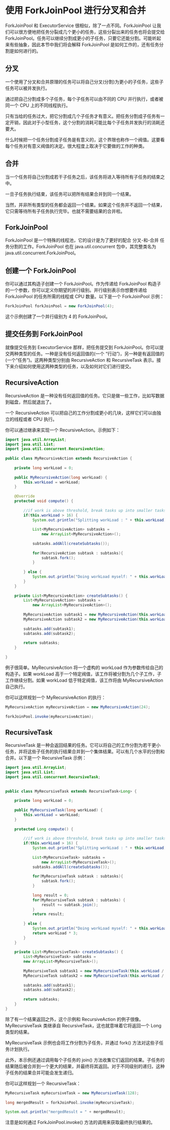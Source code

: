 # 使用 ForkJoinPool 进行分叉和合并
ForkJoinPool 和 ExecutorService 很相似，除了一点不同。ForkJoinPool 让我们可以很方便地把任务分裂成几个更小的任务，这些分裂出来的任务也将会提交给 ForkJoinPool。任务可以继续分割成更小的子任务，只要它还能分割。可能听起来有些抽象，因此本节中我们将会解释 ForkJoinPool 是如何工作的，还有任务分割是如何进行的。

## 分叉
一个使用了分叉和合并原理的任务可以将自己分叉(分割)为更小的子任务，这些子任务可以被并发执行。

通过把自己分割成多个子任务，每个子任务可以由不同的 CPU 并行执行，或者被同一个 CPU 上的不同线程执行。

只有当给的任务过大，把它分割成几个子任务才有意义。把任务分割成子任务有一定开销，因此对于小型任务，这个分割的消耗可能比每个子任务并发执行的消耗还要大。

什么时候把一个任务分割成子任务是有意义的，这个界限也称作一个阀值。这要看每个任务对有意义阀值的决定。很大程度上取决于它要做的工作的种类。

## 合并
当一个任务将自己分割成若干子任务之后，该任务将进入等待所有子任务的结束之中。

一旦子任务执行结束，该任务可以把所有结果合并到同一个结果。

当然，并非所有类型的任务都会返回一个结果。如果这个任务并不返回一个结果，它只需等待所有子任务执行完毕。也就不需要结果的合并啦。

## ForkJoinPool
ForkJoinPool 是一个特殊的线程池，它的设计是为了更好的配合 分叉-和-合并 任务分割的工作。ForkJoinPool 也在 java.util.concurrent 包中，其完整类名为 java.util.concurrent.ForkJoinPool。

## 创建一个 ForkJoinPool
你可以通过其构造子创建一个 ForkJoinPool。作为传递给 ForkJoinPool 构造子的一个参数，你可以定义你期望的并行级别。并行级别表示你想要传递给 ForkJoinPool 的任务所需的线程或 CPU 数量。以下是一个 ForkJoinPool 示例：

```java
ForkJoinPool forkJoinPool = new ForkJoinPool(4);  
```

这个示例创建了一个并行级别为 4 的 ForkJoinPool。

## 提交任务到 ForkJoinPool
就像提交任务到 ExecutorService 那样，把任务提交到 ForkJoinPool。你可以提交两种类型的任务。一种是没有任何返回值的(一个 “行动”)，另一种是有返回值的(一个”任务”)。这两种类型分别由 RecursiveAction 和 RecursiveTask 表示。接下来介绍如何使用这两种类型的任务，以及如何对它们进行提交。

## RecursiveAction
RecursiveAction 是一种没有任何返回值的任务。它只是做一些工作，比如写数据到磁盘，然后就退出了。 

一个 RecursiveAction 可以把自己的工作分割成更小的几块，这样它们可以由独立的线程或者 CPU 执行。 

你可以通过继承来实现一个 RecursiveAction。示例如下：

```java
import java.util.ArrayList;  
import java.util.List;  
import java.util.concurrent.RecursiveAction;  
 
public class MyRecursiveAction extends RecursiveAction {  
 
    private long workLoad = 0;  
 
    public MyRecursiveAction(long workLoad) {  
        this.workLoad = workLoad;  
    }  
 
    @Override  
    protected void compute() {  
 
        //if work is above threshold, break tasks up into smaller tasks  
        if(this.workLoad > 16) {  
            System.out.println("Splitting workLoad : " + this.workLoad);  
 
            List<MyRecursiveAction> subtasks =  
                new ArrayList<MyRecursiveAction>();  
 
            subtasks.addAll(createSubtasks());  
 
            for(RecursiveAction subtask : subtasks){  
                subtask.fork();  
            }  
 
        } else {  
            System.out.println("Doing workLoad myself: " + this.workLoad);  
        }  
    }  
 
    private List<MyRecursiveAction> createSubtasks() {  
        List<MyRecursiveAction> subtasks =  
            new ArrayList<MyRecursiveAction>();  
 
        MyRecursiveAction subtask1 = new MyRecursiveAction(this.workLoad / 2);  
        MyRecursiveAction subtask2 = new MyRecursiveAction(this.workLoad / 2);  
 
        subtasks.add(subtask1);  
        subtasks.add(subtask2);  
 
        return subtasks;  
    }  
 
}  
```

例子很简单。MyRecursiveAction 将一个虚构的 workLoad 作为参数传给自己的构造子。如果 workLoad 高于一个特定阀值，该工作将被分割为几个子工作，子工作继续分割。如果 workLoad 低于特定阀值，该工作将由 MyRecursiveAction 自己执行。

你可以这样规划一个 MyRecursiveAction 的执行：

```java
MyRecursiveAction myRecursiveAction = new MyRecursiveAction(24);  
 
forkJoinPool.invoke(myRecursiveAction);  
```

## RecursiveTask
RecursiveTask 是一种会返回结果的任务。它可以将自己的工作分割为若干更小任务，并将这些子任务的执行结果合并到一个集体结果。可以有几个水平的分割和合并。以下是一个 RecursiveTask 示例：

```java
import java.util.ArrayList;  
import java.util.List;  
import java.util.concurrent.RecursiveTask;  
 
 
public class MyRecursiveTask extends RecursiveTask<Long> {  
 
    private long workLoad = 0;  
 
    public MyRecursiveTask(long workLoad) {  
        this.workLoad = workLoad;  
    }  
 
    protected Long compute() {  
 
        //if work is above threshold, break tasks up into smaller tasks  
        if(this.workLoad > 16) {  
            System.out.println("Splitting workLoad : " + this.workLoad);  
 
            List<MyRecursiveTask> subtasks =  
                new ArrayList<MyRecursiveTask>();  
            subtasks.addAll(createSubtasks());  
 
            for(MyRecursiveTask subtask : subtasks){  
                subtask.fork();  
            }  
 
            long result = 0;  
            for(MyRecursiveTask subtask : subtasks) {  
                result += subtask.join();  
            }  
            return result;  
 
        } else {  
            System.out.println("Doing workLoad myself: " + this.workLoad);  
            return workLoad * 3;  
        }  
    }  
 
    private List<MyRecursiveTask> createSubtasks() {  
        List<MyRecursiveTask> subtasks =  
        new ArrayList<MyRecursiveTask>();  
 
        MyRecursiveTask subtask1 = new MyRecursiveTask(this.workLoad / 2);  
        MyRecursiveTask subtask2 = new MyRecursiveTask(this.workLoad / 2);  
 
        subtasks.add(subtask1);  
        subtasks.add(subtask2);  
 
        return subtasks;  
    }  
}  
```

除了有一个结果返回之外，这个示例和 RecursiveAction 的例子很像。MyRecursiveTask 类继承自 RecursiveTask，这也就意味着它将返回一个 Long 类型的结果。

MyRecursiveTask 示例也会将工作分割为子任务，并通过 fork() 方法对这些子任务计划执行。

此外，本示例还通过调用每个子任务的 join() 方法收集它们返回的结果。子任务的结果随后被合并到一个更大的结果，并最终将其返回。对于不同级别的递归，这种子任务的结果合并可能会发生递归。

你可以这样规划一个 RecursiveTask：

```java
MyRecursiveTask myRecursiveTask = new MyRecursiveTask(128);  
 
long mergedResult = forkJoinPool.invoke(myRecursiveTask);  
 
System.out.println("mergedResult = " + mergedResult);   
```

注意是如何通过 ForkJoinPool.invoke() 方法的调用来获取最终执行结果的。
